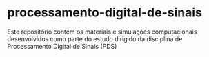 # processamento-digital-de-sinais
Este repositório contém os materiais e simulações computacionais desenvolvidos como parte do estudo dirigido da disciplina de Processamento Digital de Sinais (PDS)
